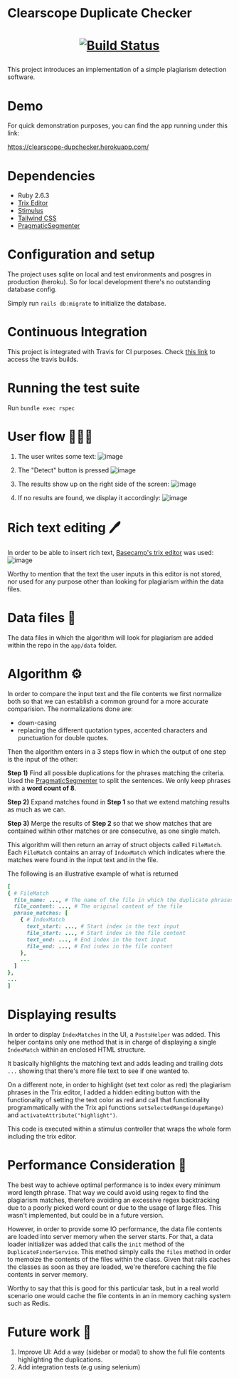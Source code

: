 # Clearscope Duplicate Checker

<h1 align="center">
  <p align="center">
    <a href="https://app.travis-ci.com/mochetts/dupchecker">
      <img alt="Build Status" src="https://app.travis-ci.com/mochetts/dupchecker.svg?branch=main"/>
    </a>
  </p>
</h1>

This project introduces an implementation of a simple plagiarism detection software.
# Demo

For quick demonstration purposes, you can find the app running under this link:

https://clearscope-dupchecker.herokuapp.com/
# Dependencies

* Ruby 2.6.3
* [Trix Editor](https://github.com/basecamp/trix)
* [Stimulus](https://stimulus.hotwired.dev/)
* [Tailwind CSS](https://tailwindcss.com/)
* [PragmaticSegmenter](https://github.com/diasks2/pragmatic_segmenter)
# Configuration and setup

The project uses sqlite on local and test environments and posgres in production (heroku). So for local development there's no outstanding database config.

Simply run `rails db:migrate` to initialize the database.
# Continuous Integration

This project is integrated with Travis for CI purposes. Check [this link](https://app.travis-ci.com/github/mochetts/dupchecker) to access the travis builds.
# Running the test suite

Run `bundle exec rspec`
# User flow 🚶🏻‍♀️

1. The user writes some text:
![image](https://user-images.githubusercontent.com/3678598/132024330-1ac89fcb-0f35-496c-a310-a4dd6a10812b.png)

2. The "Detect" button is pressed
![image](https://user-images.githubusercontent.com/3678598/132024377-4ba5dc38-1eda-4b48-8ab9-8d22698c3438.png)

3. The results show up on the right side of the screen:
![image](https://user-images.githubusercontent.com/3678598/132043707-33008a8e-fa60-46b2-99f4-12f4cffadf9f.png)

4. If no results are found,  we display it accordingly:
![image](https://user-images.githubusercontent.com/3678598/131694469-cfc59c40-c8d1-4d64-b71b-e4e16a379843.png)

# Rich text editing 🖊️

In order to be able to insert rich text, [Basecamp's trix editor](https://github.com/basecamp/trix) was used:
![image](https://user-images.githubusercontent.com/3678598/131677512-5c120c55-6c6a-4eea-91c7-9429ecb8360c.png)

Worthy to mention that the text the user inputs in this editor is not stored, nor used for any purpose other than looking for plagiarism within the data files.

# Data files 📄

The data files in which the algorithm will look for plagiarism are added within the repo in the `app/data` folder.

# Algorithm  ⚙️

In order to compare the input text and the file contents we first normalize both so that we can establish a common ground for a more accurate comparision. The normalizations done are:
 - down-casing
 - replacing the different quotation types, accented characters and punctuation for double quotes.

Then the algorithm enters in a 3 steps flow in which the output of one step is the input of the other:

**Step 1)**
Find all possible duplications for the phrases matching the criteria. Used the [PragmaticSegmenter](https://github.com/diasks2/pragmatic_segmenter) to split the sentences. We only keep phrases with a **word count of 8**.

**Step 2)**
Expand matches found in **Step 1** so that we extend matching results as much as we can.


**Step 3)**
Merge the results of **Step 2** so that we show matches that are contained within other matches or are consecutive, as one single match.

This algorithm will then return an array of struct objects called `FileMatch`. Each `FileMatch` contains an array of `IndexMatch` which indicates where the matches were found in the input text and in the file.

The following is an illustrative example of what is returned
```rb
[
{ # FileMatch
  file_name: ..., # The name of the file in which the duplicate phrases were found
  file_content: ..., # The original content of the file
  phrase_matches: [
    { # IndexMatch
      text_start: ..., # Start index in the text input
      file_start: ..., # Start index in the file content
      text_end: ..., # End index in the text input
      file_end: ..., # End index in the file content
    },
    ...
  ]
},
...
]
```

# Displaying results

In order to display `IndexMatches` in the UI, a `PostsHelper` was added. This helper contains only one method that is in charge of displaying a single `IndexMatch` within an enclosed HTML structure.

It basically highlights the matching text and adds leading and trailing dots `...` showing that there's more file text to see if one wanted to.

On a different note, in order to highlight (set text color as red) the plagiarism phrases in the Trix editor, I added a hidden editing button with the functionality of setting the text color as red and call that functionality programmatically with the Trix api functions `setSelectedRange(dupeRange)` and `activateAttribute("highlight")`.

This code is executed within a stimulus controller that wraps the whole form including the trix editor.

# Performance Consideration 🚀

The best way to achieve optimal performance is to index every minimum word length phrase. That way we could avoid using regex to find the plagiarism matches, therefore avoiding an excessive regex backtracking due to a poorly picked word count or due to the usage of large files.  This wasn't implemented, but could be in a future version.

However, in order to provide some IO performance, the data file contents are loaded into server memory when the server starts. For that, a data loader initializer was added that calls the `init` method of the `DuplicateFinderService`. This method simply calls the `files` method in order to memoize the contents of the files within the class. Given that rails caches the classes as soon as they are loaded, we're therefore caching the file contents in server memory.

Worthy to say that this is good for this particular task, but in a real world scenario one would cache the file contents in an in memory caching system such as Redis.

# Future work 🔮

1. Improve UI: Add a way (sidebar or modal) to show the full file contents highlighting the duplications.
2. Add integration tests (e.g using selenium)